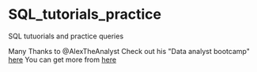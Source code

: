 # SQL_tutorials_practice
SQL tutuorials and practice queries

Many Thanks to @AlexTheAnalyst 
Check out his "Data analyst bootcamp" [here](https://www.youtube.com/playlist?list=PLUaB-1hjhk8FE_XZ87vPPSfHqb6OcM0cF)
You can get more from [here](https://github.com/AlexTheAnalyst)
